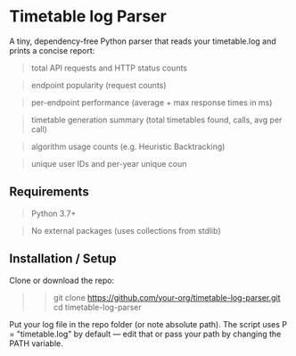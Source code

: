 # Timetable log Parser
A tiny, dependency-free Python parser that reads your timetable.log and prints a concise report:

>total API requests and HTTP status counts

>endpoint popularity (request counts)

>per-endpoint performance (average + max response times in ms)

>timetable generation summary (total timetables found, calls, avg per call)

>algorithm usage counts (e.g. Heuristic Backtracking)

>unique user IDs and per-year unique coun

## Requirements

>Python 3.7+ 

>No external packages (uses collections from stdlib)

## Installation / Setup

Clone or download the repo:

>>git clone https://github.com/your-org/timetable-log-parser.git
>>cd timetable-log-parser


Put your log file in the repo folder (or note absolute path). The script uses P = "timetable.log" by default — edit that or pass your path by changing the PATH variable.
